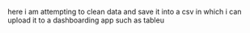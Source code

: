 here i am attempting to clean data and save it into a csv in which i can upload it to a dashboarding app such as tableu
